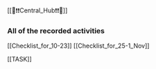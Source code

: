 [[🔰❗❗Central_Hub❗❗🔰]]
### All of the recorded activities

[[Checklist_for_10-23]]
[[Checklist_for_25-1_Nov]]

[[TASK]]